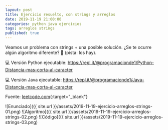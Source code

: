 ```yaml
---
layout: post
title: Ejercicio resuelto, con strings y arreglos
date: 2019-11-19 21:00:00
categories: python java ejercicios
tags: arreglos strings
published: true
---
```


Veamos un problema con strings + una posible solución. ¿Se te ocurre algún algoritmo diferente? 🧠 (pista: los hay).

💻 Versión Python ejecutable: https://repl.it/@programacionde1/Python-Distancia-mas-corta-al-caracter

💻 Versión Java ejecutable: https://repl.it/@programacionde1/Java-Distancia-mas-corta-al-caracter

Fuente: [leetcode.com](www.leetcode.com){:target="_blank"}

![Enunciado]({{ site.url }}/assets/2019-11-19-ejercicio-arreglos-strings-01.png)
![Algoritmo]({{ site.url }}/assets/2019-11-19-ejercicio-arreglos-strings-02.png)
![Código]({{ site.url }}/assets/2019-11-19-ejercicio-arreglos-strings-03.png)
